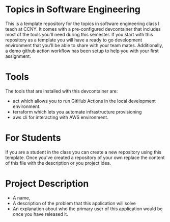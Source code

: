 # Topics in Software Engineering

This is a template repository for the topics in software engineering class I teach at CCNY.
It comes with a pre-configured devcontainer that includes most of the tools you'll need during this semester. 
If you start with this repository as a template you will have a ready to go development environment that you'll be able to 
share with your team mates. Additionally, a demo github action workflow has been setup to help you with your first assignment.

# Tools
The tools that are installed with this devcontainer are:

* act which allows you to run GitHub Actions in the local development environment.
* terraform which lets you automate infrastructure provisioning
* aws cli for interacting with AWS environment.

# For Students
If you are a student in the class you can create a new repository using this template. Once you've created a repository of your own replace the content of this file with the description or you project idea.

# Project Description 
* A name,
* A description of the problem that this application will solve
* An explanation about who the primary user of this application would be once you have released it.

